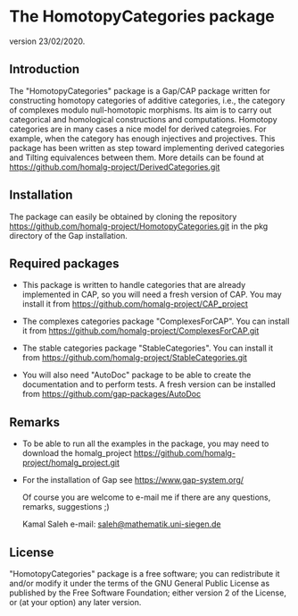The HomotopyCategories package
=========================

version 23/02/2020.

Introduction
------------
The "HomotopyCategories" package is a Gap/CAP package written for constructing homotopy categories of additive categories, i.e., the category of complexes modulo null-homotopic morphisms. Its aim is to carry out categorical and homological constructions and computations. Homotopy categories are in many cases a nice model for derived categroies. For example, when the category has enough injectives and projectives. This package has been written as step toward implementing derived
categories and Tilting equivalences between them. More details can be found at
https://github.com/homalg-project/DerivedCategories.git

Installation
-----------
The package can easily be obtained by cloning the repository
https://github.com/homalg-project/HomotopyCategories.git
in the pkg directory of the Gap installation.

Required packages
-----------------

* This package is written to handle categories that are already implemented in CAP, so you will need a fresh version of CAP. You may install it from
  https://github.com/homalg-project/CAP_project
  
* The complexes categories package "ComplexesForCAP". You can install it from 
  https://github.com/homalg-project/ComplexesForCAP.git

* The stable categories package "StableCategories". You can install it from 
  https://github.com/homalg-project/StableCategories.git

* You will also need "AutoDoc" package to be able to create the documentation and to perform tests.
  A fresh version can be installed from https://github.com/gap-packages/AutoDoc

Remarks
-------
* To be able to run all the examples in the package, you may need to download the homalg_project
  https://github.com/homalg-project/homalg_project.git
* For the installation of Gap see https://www.gap-system.org/

  Of course you are welcome to e-mail me if there are any questions, remarks, suggestions ;)
 
  Kamal Saleh e-mail: saleh@mathematik.uni-siegen.de

License
-------
"HomotopyCategories" package is a free software; you can redistribute it and/or modify it under the terms of the GNU General
Public License as published by the Free Software Foundation; either version 2 of the License, or (at your option) any later version.

